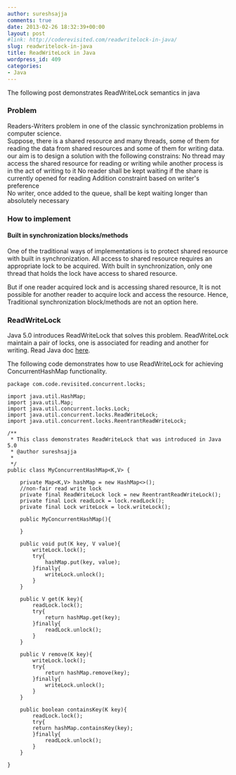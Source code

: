 ```yaml
---
author: sureshsajja
comments: true
date: 2013-02-26 18:32:39+00:00
layout: post
#link: http://coderevisited.com/readwritelock-in-java/
slug: readwritelock-in-java
title: ReadWriteLock in Java
wordpress_id: 409
categories:
- Java
---
```


The following post demonstrates ReadWriteLock semantics in java


### Problem


Readers-Writers problem in one of the classic synchronization problems in computer science.  
Suppose, there is a shared resource and many threads, some of them for reading the data from shared resources and some of them for writing data.  
our aim is to design a solution with the following constrains: 
No thread may access the shared resource for reading or writing while another process is in the act of writing to it 
No reader shall be kept waiting if the share is currently opened for reading 
Addition constraint based on writer's preference  
No writer, once added to the queue, shall be kept waiting longer than absolutely necessary 
 


### How to implement




#### Built in synchronization blocks/methods


One of the traditional ways of implementations is to protect shared resource with built in synchronization. All access to shared resource requires an appropriate lock to be acquired. With built in synchronization, only one thread that holds the lock have access to shared resource.  
 
But if one reader acquired lock and is accessing shared resource, It is not possible for another reader to acquire lock and access the resource.  Hence, Traditional synchronization block/methods are not an option here.  
 


### ReadWriteLock


Java 5.0 introduces ReadWriteLock that solves this problem. ReadWriteLock maintain a pair of locks, one is associated for reading and another for writing.  Read Java doc [here](http://docs.oracle.com/javase/7/docs/api/java/util/concurrent/locks/ReadWriteLock.html).

The following code demonstrates how to use ReadWriteLock for achieving ConcurrentHashMap functionality. 
 

    
    package com.code.revisited.concurrent.locks;
    
    import java.util.HashMap;
    import java.util.Map;
    import java.util.concurrent.locks.Lock;
    import java.util.concurrent.locks.ReadWriteLock;
    import java.util.concurrent.locks.ReentrantReadWriteLock;
    
    /**
     * This class demonstrates ReadWriteLock that was introduced in Java 5.0
     * @author sureshsajja
     *
     */
    public class MyConcurrentHashMap<K,V> {
    
    	private Map<K,V> hashMap = new HashMap<>();
    	//non-fair read write lock
    	private final ReadWriteLock lock = new ReentrantReadWriteLock();
    	private final Lock readLock = lock.readLock();
    	private final Lock writeLock = lock.writeLock();
    	
    	public MyConcurrentHashMap(){
    		
    	}
    	
    	public void put(K key, V value){
    		writeLock.lock();
    		try{
    			hashMap.put(key, value);
    		}finally{
    			writeLock.unlock();
    		}
    	}
    	
    	public V get(K key){
    		readLock.lock();
    		try{
    			return hashMap.get(key);
    		}finally{
    			readLock.unlock();
    		}
    	}
    	
    	public V remove(K key){
    		writeLock.lock();
    		try{
    			return hashMap.remove(key);
    		}finally{
    			writeLock.unlock();
    		}
    	}
    	
    	public boolean containsKey(K key){
    		readLock.lock();
    		try{
    		return hashMap.containsKey(key);
    		}finally{
    			readLock.unlock();
    		}
    	}
    
    }
    



